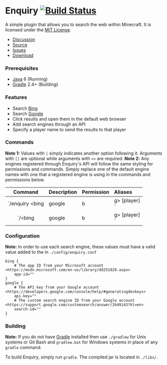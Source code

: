 Enquiry [![Build Status](https://travis-ci.org/InspireNXE/Enquiry.svg?branch=master)](https://travis-ci.org/InspireNXE/Enquiry)
=======
A simple plugin that allows you to search the web within Minecraft. It is licensed under the [MIT License]. 

* [Discussion]
* [Source]
* [Issues]
* [Download]

### Prerequisites
* [Java] 6 (Running)
* [Gradle] 2.4+ (Building)

### Features
* Search [Bing]
* Search [Google]
* Click results and open them in the default web browser
* Add search engines through an API
* Specify a player name to send the results to that player

### Commands
**Note 1:** Values with `|` simply indicates another option following it. Arguments with `[]` are optional while arguments with `<>` are required. 
**Note 2:** Any engines registered through Enquiry's API will follow the same styling for permissions and commands. Simply replace one of the default engine names with one that a registered engine is using in the commands and permissions below.

|                        Command                       | Description                                 | Permission                             | Aliases                          |
|:----------------------------------------------------:|:--------------------------------------------|:---------------------------------------|:---------------------------------|
| `/enquiry <bing|google|b|g> [player] <search terms>` | Searches the engine for the query provided. | `enquiry.command.search.<bing|google>` | `enquiry|eq <bing|google|b|g>`   |
| `/<bing|google|b|g> [player] <search terms>`         | Searches the engine for the query provided. | `enquiry.command.search.<bing|google>` | `bing, google, g, b`             |

### Configuration
**Note:** In order to use each search engine, these values must have a valid value added to the in `./config/enquiry.conf`

```
bing {
    # The app ID from your Microsoft account <https://msdn.microsoft.com/en-us/library/dd251020.aspx>
    app-id=""
}
google {
    # The API key from your Google account <https://developers.google.com/console/help/#generatingdevkeys>
    api-key=""
    # The custom search engine ID from your Google account <https://support.google.com/customsearch/answer/2649143?hl=en>
    search-id=""
}
```

### Building
**Note:** If you do not have [Gradle] installed then use `./gradlew` for Unix systems or Git Bash and `gradlew.bat` for Windows systems in place of 
any `gradle` command.

To build Enquiry, simply run `gradle`. The compiled jar is located in `./libs/`.

[Bing]: https://www.bing.com
[Google]: https://www.google.com
[Gradle]: http://www.gradle.org
[Java]: http://www.java.com
[MIT License]: http://www.tldrlegal.com/license/mit-license
[Discussion]: https://forums.spongepowered.org/t/enquiry-search-to-your-hearts-content-v1-0/7332
[Source]: https://github.com/InspireNXE/Enquiry/
[Issues]: https://github.com/InspireNXE/Enquiry/issues
[Download]: http://assets.inspirenxe.org/files/enquiry/enquiry-latest.jar
